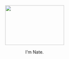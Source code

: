 <div align="center">
	<br>
	<br>
	<br>
	<br>
	<img src="https://github.com/natemoo-re/natemoo-re/raw/master/hey.svg?sanitize=true" width="191" height="128">
	<p>I'm Nate.</p>
	<br>
	<br>
	<br>
	<br>
</div>
